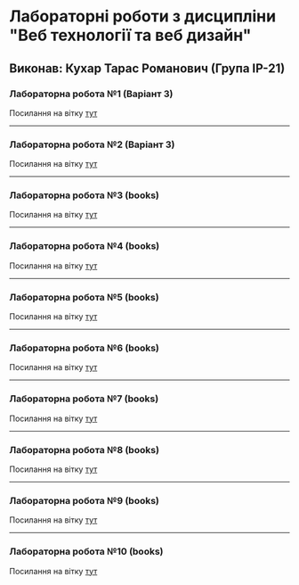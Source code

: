 # Лабораторні роботи з дисципліни "Веб технології та веб дизайн"

## Виконав: Кухар Тарас Романович (Група ІР-21)

### Лабораторна робота №1 (Варіант 3)
Посилання на вітку [тут](https://github.com/KuhaarTar/WebProgramming/tree/lab-1)

***
### Лабораторна робота №2 (Варіант 3)
Посилання на вітку [тут](https://github.com/KuhaarTar/WebProgramming/tree/lab-2)

***
### Лабораторна робота №3 (books)
Посилання на вітку [тут](https://github.com/KuhaarTar/WebProgramming/tree/lab-3)

***
### Лабораторна робота №4 (books)
Посилання на вітку [тут](https://github.com/KuhaarTar/WebProgramming/tree/lab-4)

***
### Лабораторна робота №5 (books)
Посилання на вітку [тут](https://github.com/KuhaarTar/WebProgramming/tree/lab-5)

***
### Лабораторна робота №6 (books)
Посилання на вітку [тут](https://github.com/KuhaarTar/WebProgramming/tree/lab-6)

***
### Лабораторна робота №7 (books)
Посилання на вітку [тут](https://github.com/KuhaarTar/WebProgramming/tree/lab-7)

***
### Лабораторна робота №8 (books)
Посилання на вітку [тут](https://github.com/KuhaarTar/WebProgramming/tree/lab-8)

***
### Лабораторна робота №9 (books)
Посилання на вітку [тут](https://github.com/KuhaarTar/WebProgramming/tree/lab-9) 

***
### Лабораторна робота №10 (books)
Посилання на вітку [тут](https://github.com/KuhaarTar/WebProgramming/tree/lab-10)

